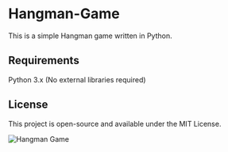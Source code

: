 # Hangman-Game
This is a simple Hangman game written in Python.

## Requirements
Python 3.x (No external libraries required)

## License
This project is open-source and available under the MIT License.

![Hangman Game](image/1.png)